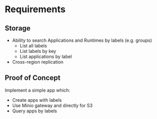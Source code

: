 # Requirements

## Storage

- Ability to search Applications and Runtimes by labels (e.g. groups)
    - List all labels
    - List labels by key
    - List applications by label
- Cross-region replication

## Proof of Concept

Implement a simple app which:
- Create apps with labels
- Use Minio gateway and directly for S3
- Query apps by labels

